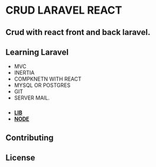 # CRUD LARAVEL REACT
## Crud with react front and back laravel.

## Learning Laravel
- MVC
- INERTIA
- COMPKNETN WITH REACT
- MYSQL OR POSTGRES
- GIT
- SERVER MAIL.


### 

- **[LIB](https://getcomposer.org/ )**
- **[NODE](https://getcomposer.org/)**

## Contributing


## License



